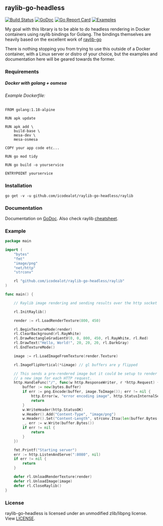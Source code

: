 ## raylib-go-headless
[![Build Status](https://github.com/icodealot/raylib-go-headless/actions/workflows/build.yml/badge.svg)](https://github.com/icodealot/raylib-go-headless/actions)
[![GoDoc](https://godoc.org/github.com/icodealot/raylib-go-headless/raylib?status.svg)](https://godoc.org/github.com/icodealot/raylib-go-headless/raylib)
[![Go Report Card](https://goreportcard.com/badge/github.com/icodealot/raylib-go)](https://goreportcard.com/report/github.com/icodealot/raylib-go-headless)
[![Examples](https://img.shields.io/badge/learn%20by-examples-0077b3.svg?style=flat-square)](https://github.com/icodealot/raylib-go-headless/tree/master/examples)

My goal with this library is to be able to do headless rendering in Docker containers using raylib bindings for Golang. The bindings themselves are heavily based on the excellent work of [raylib-go](https://github.com/gen2brain/raylib-go)

There is nothing stopping you from trying to use this outside of a Docker container, with a Linux server or distro of your choice, but the examples and documentation here will be geared towards the former. 

### Requirements

##### Docker with golang + osmesa

###### Example Dockerfile: 
    
	FROM golang:1.18-alpine
  
    RUN apk update

	RUN apk add \
        build-base \
        mesa-dev \
        mesa-osmesa

    COPY your app code etc...

	RUN go mod tidy

	RUN go build -o yourservice

	ENTRYPOINT yourservice


### Installation

    go get -v -u github.com/icodealot/raylib-go-headless/raylib

### Documentation

Documentation on [GoDoc](https://godoc.org/github.com/icodealot/raylib-go-headless/raylib). Also check raylib [cheatsheet](http://www.raylib.com/cheatsheet/cheatsheet.html).

### Example

```go
package main

import (
	"bytes"
	"fmt"
	"image/png"
	"net/http"
	"strconv"

	rl "github.com/icodealot/raylib-go-headless/raylib"
)

func main() {

	// Raylib image rendering and sending results over the http socket

	rl.InitRaylib()

	render := rl.LoadRenderTexture(800, 450)

	rl.BeginTextureMode(render)
	rl.ClearBackground(rl.RayWhite)
	rl.DrawRectangleGradientV(0, 0, 800, 450, rl.RayWhite, rl.Red)
	rl.DrawText("Hello, World!", 20, 20, 20, rl.DarkGray)
	rl.EndTextureMode()

	image := rl.LoadImageFromTexture(render.Texture)

	rl.ImageFlipVertical(*&image) // gl buffers are y flipped

	// This sends a pre-rendered image but it could be setup to render
	// a new imge for each HTTP request.
	http.HandleFunc("/", func(w http.ResponseWriter, r *http.Request) {
		buffer := new(bytes.Buffer)
		if err := png.Encode(buffer, image.ToImage()); err != nil {
			http.Error(w, "error encoding image", http.StatusInternalServerError)
			return
		}
		w.WriteHeader(http.StatusOK)
		w.Header().Add("Content-Type", "image/png")
		w.Header().Set("Content-Length", strconv.Itoa(len(buffer.Bytes())))
		_, err := w.Write(buffer.Bytes())
		if err != nil {
			return
		}
	})

	fmt.Printf("Starting server")
	err := http.ListenAndServe(":8080", nil)
	if err != nil {
		return
	}

	defer rl.UnloadRenderTexture(render)
	defer rl.UnloadImage(image)
	defer rl.CloseRaylib()
}
```

### License

raylib-go-headless is licensed under an unmodified zlib/libpng license. View [LICENSE](https://github.com/icodealot/raylib-go-headless/blob/master/LICENSE).
